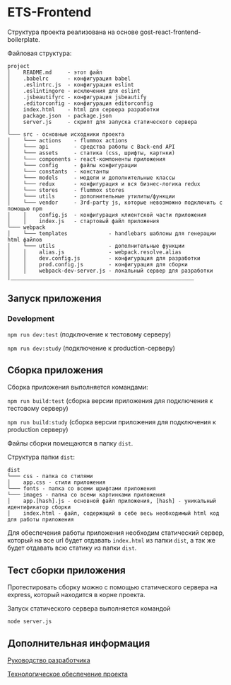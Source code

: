 # ETS-Frontend

Структура проекта реализована на основе gost-react-frontend-boilerplate.

Файловая структура:

```
project
│    README.md     - этот файл
│    .babelrc      - конфигурация babel
│    .eslintrc.js  - конфигурация eslint
│    .eslintingore - исключения для eslint
│    .jsbeautifyrc - конфигурация jsbeautify
│    .editorconfig - конфигурация editorconfig
│    index.html    - html для сервера разработки
│    package.json  - package.json
│    server.js     - скрипт для запуска статического сервера   
│
└─── src - основные исходники проекта
│    └─── actions    - flummox actions
│    └─── api        - средства работы с Back-end API
│    └─── assets     - статика (css, шрифты, картнки)
│    └─── components - react-компоненты приложения
│    └─── config     - файлы конфигурации
│    └─── constants  - константы
│    └─── models     - модели и дополнительные классы
│    └─── redux      - конфигурация и вся бизнес-логика redux
│    └─── stores     - flummox stores
│    └─── utils      - дополнительные утилиты/функции
│    └─── vendor     - 3rd-party js, которые невозможно подключить с помощью npm
│    │    config.js  - конфигурация клиентской части приложения
│    │    index.js   - стартовый файл приложения
└─── webpack
│    └─── templates             - handlebars шаблоны для генерации html файлов
│    └─── utils                 - дополнительные функции
│    │    alias.js              - webpack.resolve.alias
│    │    dev.config.js         - конфигурация для разработки
│    │    prod.config.js        - конфигурация для сборки
│    │    webpack-dev-server.js - локальный сервер для разработки
│__________________________________________________________
```

## Запуск приложения

### Development

`npm run dev:test` (подключение к тестовому серверу)

`npm run dev:study` (подключение к production-серверу)

## Сборка приложения

Сборка приложения выполняется командами:

`npm run build:test` (сборка версии приложения для подключения к тестовому серверу)

`npm run build:study` (сборка версии приложения для подключения к production серверу)

Файлы сборки помещаются в папку `dist`.

Структура папки `dist`:

```
dist
└─── css - папка со стилями
│    app.css - стили приложения
└─── fonts - папка со всеми шрифтами приложения
└─── images - папка со всеми картинками приложения
│    app.[hash].js - основной файл приложения, [hash] - уникальный идентификатор сборки
│    index.html - файл, содержащий в себе весь необходимый html код для работы приложения
```

Для обеспечения работы приложения необходим статический сервер, который на все url будет отдавать `index.html` из папки `dist`, а так же будет отдавать всю статику из папки `dist`.

## Тест сборки приложения

Протестировать сборку можно с помощью статического сервера на express, который находится в корне проекта.

Запуск статического сервера выполняется командой

`node server.js`

## Дополнительная информация

[Руководство разработчика](/docs/DEV.md)

[Технологическое обеспечение проекта](/docs/TECH_SPECS.md)
